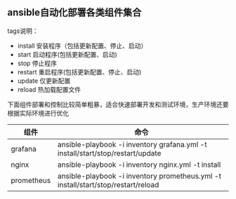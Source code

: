 ## ansible自动化部署各类组件集合

tags说明：
- install 安装程序（包括更新配置、停止、启动）
- start 启动程序(包括更新配置、启动)
- stop 停止程序
- restart 重启程序(包括更新配置、停止、启动)
- update 仅更新配置
- reload 热加载配置文件

下面组件部署和控制比较简单粗暴，适合快速部署开发和测试环境，生产环境还要根据实际环境进行优化

| 组件  | 命令 | 
| ------------- | ------------- | 
| grafana  | ansible-playbook -i inventory grafana.yml -t install/start/stop/restart/update  | 
| nginx  | ansible-playbook -i inventory nginx.yml -t install  | 
| prometheus  | ansible-playbook -i inventory prometheus.yml -t install/start/stop/restart/reload  | 
